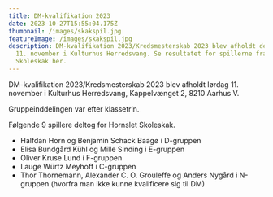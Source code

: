 ```yaml
---
title: DM-kvalifikation 2023
date: 2023-10-27T15:55:04.175Z
thumbnail: /images/skakspil.jpg
featureImage: /images/skakspil.jpg
description: DM-kvalifikation 2023/Kredsmesterskab 2023 blev afholdt den lørdag
  11. november i Kulturhus Herredsvang. Se resultatet for spillerne fra Hornslet
  Skoleskak her.
---
```

DM-kvalifikation 2023/Kredsmesterskab 2023 blev afholdt lørdag 11. november  i Kulturhus Herredsvang, Kappelvænget 2, 8210 Aarhus V. 

G﻿ruppeinddelingen var efter klassetrin. 

F﻿ølgende 9 spillere deltog for Hornslet Skoleskak.

* H﻿alfdan Horn og Benjamin Schack Baagø i D-gruppen
* E﻿lisa Bundgård Kühl og Mille Sinding i E-gruppen
* O﻿liver Kruse Lund i F-gruppen
* L﻿auge Würtz Meyhoff i C-gruppen
* T﻿hor Thornemann, Alexander C. O. Grouleffe og Anders Nygård i N-gruppen (hvorfra man ikke kunne kvalificere sig til DM)